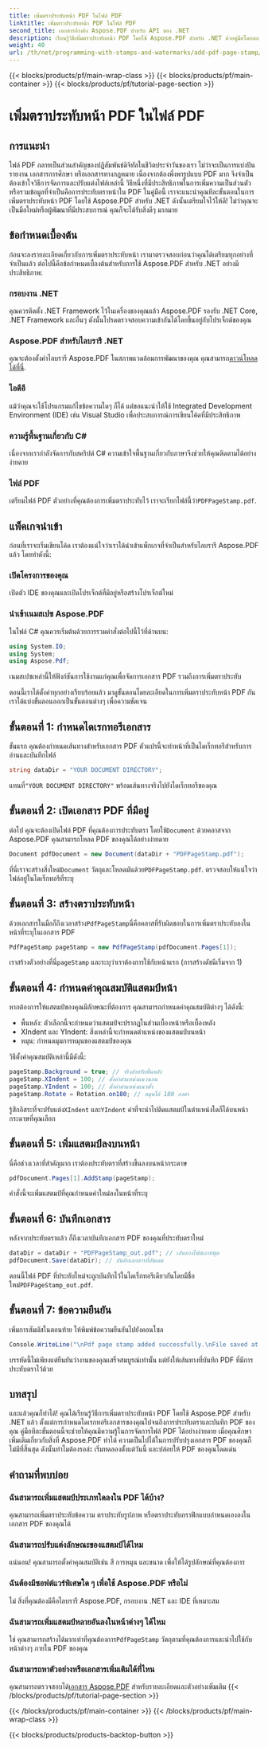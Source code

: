```yaml
---
title: เพิ่มตราประทับหน้า PDF ในไฟล์ PDF
linktitle: เพิ่มตราประทับหน้า PDF ในไฟล์ PDF
second_title: เอกสารอ้างอิง Aspose.PDF สำหรับ API ของ .NET
description: เรียนรู้วิธีเพิ่มตราประทับหน้า PDF โดยใช้ Aspose.PDF สำหรับ .NET ด้วยคู่มือโดยละเอียดนี้ เพิ่มประสิทธิภาพให้กับเอกสาร PDF ของคุณ
weight: 40
url: /th/net/programming-with-stamps-and-watermarks/add-pdf-page-stamp/
---
```


{{< blocks/products/pf/main-wrap-class >}}
{{< blocks/products/pf/main-container >}}
{{< blocks/products/pf/tutorial-page-section >}}

# เพิ่มตราประทับหน้า PDF ในไฟล์ PDF

## การแนะนำ

ไฟล์ PDF กลายเป็นส่วนสำคัญของปฏิสัมพันธ์ดิจิทัลในชีวิตประจำวันของเรา ไม่ว่าจะเป็นการแบ่งปันรายงาน เอกสารการศึกษา หรือเอกสารทางกฎหมาย เนื่องจากต้องพึ่งพารูปแบบ PDF มาก จึงจำเป็นต้องเข้าใจวิธีการจัดการและปรับแต่งไฟล์เหล่านี้ วิธีหนึ่งที่มีประสิทธิภาพในการเพิ่มความเป็นส่วนตัวหรือรวมข้อมูลที่จำเป็นคือการประทับตราหน้าใน PDF ในคู่มือนี้ เราจะแนะนำคุณทีละขั้นตอนในการเพิ่มตราประทับหน้า PDF โดยใช้ Aspose.PDF สำหรับ .NET ดังนั้นเตรียมใจไว้ให้ดี! ไม่ว่าคุณจะเป็นมือใหม่หรือผู้พัฒนาที่มีประสบการณ์ คุณก็จะได้รับสิ่งดีๆ มากมาย

## ข้อกำหนดเบื้องต้น

ก่อนจะลงรายละเอียดเกี่ยวกับการเพิ่มตราประทับหน้า เรามาตรวจสอบก่อนว่าคุณได้เตรียมทุกอย่างที่จำเป็นแล้ว ต่อไปนี้คือข้อกำหนดเบื้องต้นสำหรับการใช้ Aspose.PDF สำหรับ .NET อย่างมีประสิทธิภาพ:

### กรอบงาน .NET
คุณควรติดตั้ง .NET Framework ไว้ในเครื่องของคุณแล้ว Aspose.PDF รองรับ .NET Core, .NET Framework และอื่นๆ ดังนั้นโปรดตรวจสอบความเข้ากันได้โดยขึ้นอยู่กับโปรเจ็กต์ของคุณ

### Aspose.PDF สำหรับไลบรารี .NET
 คุณจะต้องตั้งค่าไลบรารี Aspose.PDF ในสภาพแวดล้อมการพัฒนาของคุณ คุณสามารถ[ดาวน์โหลดได้ที่นี่](https://releases.aspose.com/pdf/net/). 

### ไอดีอี
แม้ว่าคุณจะใช้โปรแกรมแก้ไขข้อความใดๆ ก็ได้ แต่ขอแนะนำให้ใช้ Integrated Development Environment (IDE) เช่น Visual Studio เพื่อประสบการณ์การเขียนโค้ดที่มีประสิทธิภาพ

### ความรู้พื้นฐานเกี่ยวกับ C#
เนื่องจากเรากำลังจัดการกับสคริปต์ C# ความเข้าใจพื้นฐานเกี่ยวกับภาษาจึงช่วยให้คุณติดตามได้อย่างง่ายดาย

### ไฟล์ PDF
 เตรียมไฟล์ PDF ตัวอย่างที่คุณต้องการเพิ่มตราประทับไว้ เราจะเรียกไฟล์นี้ว่า`PDFPageStamp.pdf`. 

## แพ็คเกจนำเข้า 

ก่อนที่เราจะเริ่มเขียนโค้ด เราต้องแน่ใจว่าเราได้นำเข้าแพ็กเกจที่จำเป็นสำหรับไลบรารี Aspose.PDF แล้ว โดยทำดังนี้:

### เปิดโครงการของคุณ
เปิดตัว IDE ของคุณและเปิดโปรเจ็กต์ที่มีอยู่หรือสร้างโปรเจ็กต์ใหม่

### นำเข้าเนมสเปซ Aspose.PDF
ในไฟล์ C# คุณควรเริ่มต้นด้วยการรวมคำสั่งต่อไปนี้ไว้ที่ด้านบน:

```csharp
using System.IO;
using System;
using Aspose.Pdf;
```

เนมสเปซเหล่านี้ให้ฟังก์ชันการใช้งานแก่คุณเพื่อจัดการเอกสาร PDF รวมถึงการเพิ่มตราประทับ

ตอนนี้เราได้ตั้งค่าทุกอย่างเรียบร้อยแล้ว มาดูขั้นตอนโดยละเอียดในการเพิ่มตราประทับหน้า PDF กัน เราได้แบ่งขั้นตอนออกเป็นขั้นตอนต่างๆ เพื่อความชัดเจน 

## ขั้นตอนที่ 1: กำหนดไดเรกทอรีเอกสาร

ขั้นแรก คุณต้องกำหนดเส้นทางสำหรับเอกสาร PDF ตัวแปรนี้จะทำหน้าที่เป็นไดเร็กทอรีสำหรับการอ่านและบันทึกไฟล์

```csharp
string dataDir = "YOUR DOCUMENT DIRECTORY";
```

 แทนที่`"YOUR DOCUMENT DIRECTORY"` พร้อมเส้นทางจริงไปยังไดเร็กทอรีของคุณ

## ขั้นตอนที่ 2: เปิดเอกสาร PDF ที่มีอยู่

 ต่อไป คุณจะต้องเปิดไฟล์ PDF ที่คุณต้องการประทับตรา โดยใช้`Document` ด้วยคลาสจาก Aspose.PDF คุณสามารถโหลด PDF ของคุณได้อย่างง่ายดาย

```csharp
Document pdfDocument = new Document(dataDir + "PDFPageStamp.pdf");
```

 ที่นี่เราจะสร้างสิ่งใหม่`Document` วัตถุและโหลดมันด้วย`PDFPageStamp.pdf`. ตรวจสอบให้แน่ใจว่าไฟล์อยู่ในไดเร็กทอรีที่ระบุ

## ขั้นตอนที่ 3: สร้างตราประทับหน้า

 ด้วยเอกสารในมือก็ถึงเวลาสร้าง`PdfPageStamp`นี่คือคลาสที่รับผิดชอบในการเพิ่มตราประทับลงในหน้าที่ระบุในเอกสาร PDF

```csharp
PdfPageStamp pageStamp = new PdfPageStamp(pdfDocument.Pages[1]);
```

เราสร้างตัวอย่างที่นี่`pageStamp` และระบุว่าเราต้องการใช้กับหน้าแรก (การสร้างดัชนีเริ่มจาก 1)

## ขั้นตอนที่ 4: กำหนดค่าคุณสมบัติแสตมป์หน้า

หากต้องการให้แสตมป์ของคุณมีลักษณะที่ต้องการ คุณสามารถกำหนดค่าคุณสมบัติต่างๆ ได้ดังนี้:

- พื้นหลัง: ตัวเลือกนี้จะกำหนดว่าแสตมป์จะปรากฏในส่วนเบื้องหน้าหรือเบื้องหลัง
- XIndent และ YIndent: สิ่งเหล่านี้จะกำหนดตำแหน่งของแสตมป์บนหน้า
- หมุน: กำหนดมุมการหมุนของแสตมป์ของคุณ

วิธีตั้งค่าคุณสมบัติเหล่านี้มีดังนี้:

```csharp
pageStamp.Background = true; // จริงสำหรับพื้นหลัง
pageStamp.XIndent = 100; // ตั้งค่าตำแหน่งแนวนอน
pageStamp.YIndent = 100; // ตั้งค่าตำแหน่งแนวตั้ง
pageStamp.Rotate = Rotation.on180; // หมุนได้ 180 องศา
```

 รู้สึกอิสระที่จะปรับแต่ง`XIndent` และ`YIndent` ค่าที่จะนำไปติดแสตมป์ในตำแหน่งใดก็ได้บนหน้ากระดาษที่คุณเลือก

## ขั้นตอนที่ 5: เพิ่มแสตมป์ลงบนหน้า

นี่คือช่วงเวลาที่สำคัญมาก เราต้องประทับตราที่สร้างขึ้นลงบนหน้ากระดาษ

```csharp
pdfDocument.Pages[1].AddStamp(pageStamp);
```

คำสั่งนี้จะเพิ่มแสตมป์ที่คุณกำหนดค่าใหม่ลงในหน้าที่ระบุ

## ขั้นตอนที่ 6: บันทึกเอกสาร

หลังจากประทับตราแล้ว ก็ถึงเวลาบันทึกเอกสาร PDF ของคุณที่ประทับตราใหม่ 

```csharp
dataDir = dataDir + "PDFPageStamp_out.pdf"; // เส้นทางไฟล์เอาท์พุต
pdfDocument.Save(dataDir); // บันทึกเอกสารที่อัพเดต
```

ตอนนี้ไฟล์ PDF ที่ประทับใหม่จะถูกบันทึกไว้ในไดเร็กทอรีเดียวกันโดยมีชื่อใหม่`PDFPageStamp_out.pdf`.

## ขั้นตอนที่ 7: ข้อความยืนยัน

เพิ่มการสัมผัสในตอนท้าย ให้พิมพ์ข้อความยืนยันไปยังคอนโซล

```csharp
Console.WriteLine("\nPdf page stamp added successfully.\nFile saved at " + dataDir);
```

บรรทัดนี้ไม่เพียงแต่ยืนยันว่างานของคุณเสร็จสมบูรณ์เท่านั้น แต่ยังให้เส้นทางที่บันทึก PDF ที่มีการประทับตราไว้ด้วย

## บทสรุป

และแล้วคุณก็ทำได้! คุณได้เรียนรู้วิธีการเพิ่มตราประทับหน้า PDF โดยใช้ Aspose.PDF สำหรับ .NET แล้ว ตั้งแต่การกำหนดไดเรกทอรีเอกสารของคุณไปจนถึงการประทับตราและบันทึก PDF ของคุณ คู่มือทีละขั้นตอนนี้จะช่วยให้คุณมีความรู้ในการจัดการไฟล์ PDF ได้อย่างง่ายดาย เมื่อคุณศึกษาเพิ่มเติมเกี่ยวกับสิ่งที่ Aspose.PDF ทำได้ ความเป็นไปได้ในการปรับปรุงเอกสาร PDF ของคุณก็ไม่มีที่สิ้นสุด ดังนั้นทำไมต้องรอล่ะ เริ่มทดลองตั้งแต่วันนี้ และปล่อยให้ PDF ของคุณโดดเด่น

## คำถามที่พบบ่อย

### ฉันสามารถเพิ่มแสตมป์ประเภทใดลงใน PDF ได้บ้าง?  
คุณสามารถเพิ่มตราประทับข้อความ ตราประทับรูปภาพ หรือตราประทับกราฟิกแบบกำหนดเองลงในเอกสาร PDF ของคุณได้

### ฉันสามารถปรับแต่งลักษณะของแสตมป์ได้ไหม  
แน่นอน! คุณสามารถตั้งค่าคุณสมบัติเช่น สี การหมุน และขนาด เพื่อให้ได้รูปลักษณ์ที่คุณต้องการ

### ฉันต้องมีซอฟต์แวร์พิเศษใด ๆ เพื่อใช้ Aspose.PDF หรือไม่  
ไม่ สิ่งที่คุณต้องมีคือไลบรารี Aspose.PDF, กรอบงาน .NET และ IDE ที่เหมาะสม

### ฉันสามารถเพิ่มแสตมป์หลายอันลงในหน้าต่างๆ ได้ไหม  
 ใช่ คุณสามารถสร้างได้มากเท่าที่คุณต้องการ`PdfPageStamp` วัตถุตามที่คุณต้องการและนำไปใช้กับหน้าต่างๆ ภายใน PDF ของคุณ

### ฉันสามารถหาตัวอย่างหรือเอกสารเพิ่มเติมได้ที่ไหน  
 คุณสามารถตรวจสอบได้[เอกสาร Aspose.PDF](https://reference.aspose.com/pdf/net/) สำหรับรายละเอียดและตัวอย่างเพิ่มเติม
{{< /blocks/products/pf/tutorial-page-section >}}

{{< /blocks/products/pf/main-container >}}
{{< /blocks/products/pf/main-wrap-class >}}

{{< blocks/products/products-backtop-button >}}
